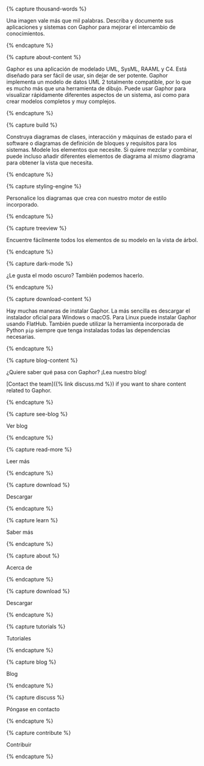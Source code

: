 {% capture thousand-words %}

Una imagen vale más que mil palabras. Describa y documente sus aplicaciones
y sistemas con Gaphor para mejorar el intercambio de conocimientos.

{% endcapture %}

{% capture about-content %}

Gaphor es una aplicación de modelado UML, SysML, RAAML y C4. Está diseñado
para ser fácil de usar, sin dejar de ser potente. Gaphor implementa un
modelo de datos UML 2 totalmente compatible, por lo que es mucho más que una
herramienta de dibujo. Puede usar Gaphor para visualizar rápidamente
diferentes aspectos de un sistema, así como para crear modelos completos y
muy complejos.

{% endcapture %}

{% capture build %}

Construya diagramas de clases, interacción y máquinas de estado para el
software o diagramas de definición de bloques y requisitos para los
sistemas. Modele los elementos que necesite. Si quiere mezclar y combinar,
puede incluso añadir diferentes elementos de diagrama al mismo diagrama para
obtener la vista que necesita.

{% endcapture %}

{% capture styling-engine %}

Personalice los diagramas que crea con nuestro motor de estilo incorporado.

{% endcapture %}

{% capture treeview %}

Encuentre fácilmente todos los elementos de su modelo en la vista de árbol.

{% endcapture %}

{% capture dark-mode %}

¿Le gusta el modo oscuro? También podemos hacerlo.

{% endcapture %}

{% capture download-content %}

Hay muchas maneras de instalar Gaphor. La más sencilla es descargar el
instalador oficial para Windows o macOS. Para Linux puede instalar Gaphor
usando FlatHub.  También puede utilizar la herramienta incorporada de Python
`pip` siempre que tenga instaladas todas las dependencias necesarias.

{% endcapture %}

{% capture blog-content %}

¿Quiere saber qué pasa con Gaphor? ¡Lea nuestro blog!

[Contact the team]({% link discuss.md %})  if you want to share content
related to Gaphor.

{% endcapture %}

{% capture see-blog %}

Ver blog

{% endcapture %}

{% capture read-more %}

Leer más

{% endcapture %}

{% capture download %}

Descargar

{% endcapture %}

{% capture learn %}

Saber más

{% endcapture %}

{% capture about %}

Acerca de

{% endcapture %}

{% capture download %}

Descargar

{% endcapture %}

{% capture tutorials %}

Tutoriales

{% endcapture %}

{% capture blog %}

Blog

{% endcapture %}

{% capture discuss %}

Póngase en contacto

{% endcapture %}

{% capture contribute %}

Contribuir

{% endcapture %}
